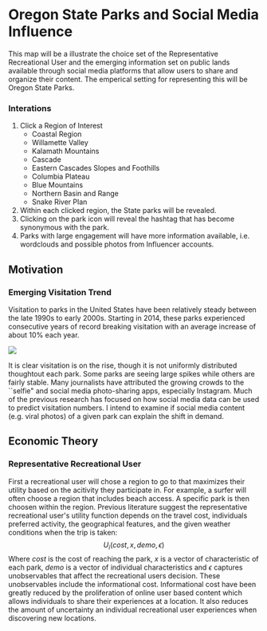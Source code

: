 # Oregon State Parks and Social Media Influence
This map will be a illustrate the choice set of the Representative Recreational User and the emerging information set on public lands available through social media platforms that allow users to share and organize their content. The emperical setting for representing this will be Oregon State Parks. 

### Interations
1. Click a Region of Interest
    * Coastal Region
    * Willamette Valley
    * Kalamath Mountains
    * Cascade
    * Eastern Cascades Slopes and Foothills
    * Columbia Plateau
    * Blue Mountains
    * Northern Basin and Range
    * Snake River Plan
2. Within each clicked region, the State parks will be revealed.
3. Clicking on the park icon will reveal the hashtag that has become synonymous with the park.
4. Parks with large engagement will have more information available, i.e. wordclouds and possible photos from Influencer accounts.


## Motivation

### Emerging Visitation Trend
Visitation to parks in the United States have been relatively steady between the late 1990s to early 2000s.  Starting in 2014, these parks experienced consecutive years of record breaking visitation with an average increase of about 10\% each year.

<img src= "../oregonstateparks/img/NationalOregon.J.jpg"
/>

It is clear visitation is on the rise, though it is not uniformly distributed thoughtout each park. Some parks are seeing large spikes while others are fairly stable.  Many journalists have attributed the growing crowds to the ``selfie" and social media photo-sharing apps, especially Instagram. Much of the previous research has focused on how social media data can be used to predict visitation numbers. I intend to examine if social media content (e.g. viral photos) of a given park can explain the shift in demand.

## Economic Theory
### Representative Recreational User

First a recreational user will chose a region to go to that maximizes their utility based on the acitivity they participate in. For example, a surfer will often choose a region that includes beach access. A specific park is then choosen within the region. Previous literature suggest the representative recreational user's utility function depends on the travel cost, individuals preferred activity,  the geographical features, and the given weather conditions when the trip is taken:
	 $$U_i(cost, x, demo, \epsilon)$$
Where $cost$ is the cost of reaching the park, $x$ is a vector of characteristic of each park, $demo$ is a vector of individual characteristics and $\epsilon$ captures unobservables that affect the recreational users decision. These unobservables include the informational cost. Informational cost have been greatly reduced by the proliferation of online user based content which allows individuals to share their experiences at a location. It also reduces the amount of uncertainty an individual recreational user experiences when discovering new locations.


###
